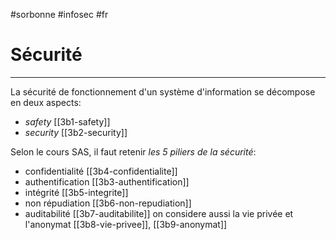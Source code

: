 #sorbonne #infosec #fr 
# Sécurité
---
La sécurité de fonctionnement d'un système d'information se décompose en deux aspects:
+ _safety_ [[3b1-safety]]
+ _security_ [[3b2-security]]

Selon le cours SAS, il faut retenir _les 5 piliers de la sécurité_:

- confidentialité [[3b4-confidentialite]]
- authentification [[3b3-authentification]]
- intégrité [[3b5-integrite]]
- non répudiation [[3b6-non-repudiation]]
- auditabilité [[3b7-auditabilite]]
on considere aussi la vie privée et l'anonymat [[3b8-vie-privee]], [[3b9-anonymat]]